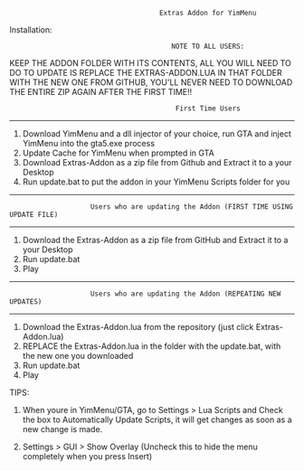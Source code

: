     
                                                               
                                         Extras Addon for YimMenu                                 

Installation:

                                            NOTE TO ALL USERS:
  KEEP THE ADDON FOLDER WITH ITS CONTENTS, ALL YOU WILL NEED TO DO TO UPDATE IS REPLACE THE EXTRAS-ADDON.LUA IN
THAT FOLDER WITH THE NEW ONE FROM GITHUB, YOU'LL NEVER NEED TO DOWNLOAD THE ENTIRE ZIP AGAIN AFTER THE FIRST TIME!!

                                             First Time Users
________________
1) Download YimMenu and a dll injector of your choice, run GTA and inject YimMenu into the gta5.exe process
2) Update Cache for YimMenu when prompted in GTA
3) Download Extras-Addon as a zip file from Github and Extract it to a your Desktop
4) Run update.bat to put the addon in your YimMenu Scripts folder for you

---------------------------------------------------------------------------------------------------------------

                        Users who are updating the Addon (FIRST TIME USING UPDATE FILE)
________________________________
1) Download the Extras-Addon as a zip file from GitHub and Extract it to a your Desktop
2) Run update.bat
3) Play

---------------------------------------------------------------------------------------------------------------

                        Users who are updating the Addon (REPEATING NEW UPDATES)
________________________________
1) Download the Extras-Addon.lua from the repository (just click Extras-Addon.lua)
2) REPLACE the Extras-Addon.lua in the folder with the update.bat, with the new one you downloaded
2) Run update.bat
3) Play

TIPS:

1) When youre in YimMenu/GTA, go to Settings > Lua Scripts and Check the box to Automatically Update Scripts, 
it will get changes as soon as a new change is made.

2) Settings > GUI > Show Overlay (Uncheck this to hide the menu completely when you press Insert)
